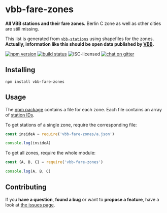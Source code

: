 # vbb-fare-zones

**All VBB stations and their fare zones.** Berlin C zone as well as other cities are still missing.

This list is generated from [`vbb-stations`](https://github.com/derhuerst/vbb-stations) using shapefiles for the zones. **Actually, information like this should be open data published by [VBB](https://www.vbb.de/).**

[![npm version](https://img.shields.io/npm/v/vbb-fare-zones.svg)](https://www.npmjs.com/package/vbb-fare-zones)
[![build status](https://img.shields.io/travis/derhuerst/vbb-fare-zones.svg)](https://travis-ci.org/derhuerst/vbb-fare-zones)
![ISC-licensed](https://img.shields.io/github/license/derhuerst/vbb-fare-zones.svg)
[![chat on gitter](https://badges.gitter.im/derhuerst.svg)](https://gitter.im/derhuerst)


## Installing

```shell
npm install vbb-fare-zones
```


## Usage

The [npm package](https://www.npmjs.com/package/vbb-fare-zones) contains a file for each zone. Each file contains an array of [station IDs](https://github.com/derhuerst/vbb-stations#usage).

To get stations of a single zone, require the corresponding file:

```js
const insideA = require('vbb-fare-zones/a.json')

console.log(insideA)
```

To get all zones, require the whole module:

```js
const {A, B, C} = require('vbb-fare-zones')

console.log(A, B, C)
```


## Contributing

If you **have a question**, **found a bug** or want to **propose a feature**, have a look at [the issues page](https://github.com/derhuerst/vbb-fare-zones/issues).

